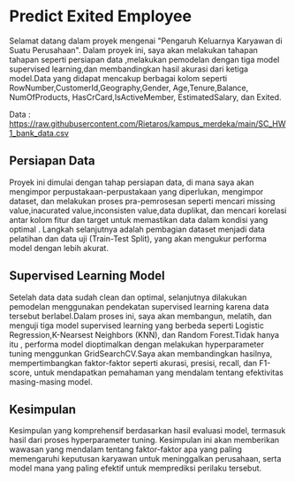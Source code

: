 # Predict Exited Employee
Selamat datang dalam proyek mengenai "Pengaruh Keluarnya Karyawan di Suatu Perusahaan". Dalam proyek ini, saya akan melakukan tahapan tahapan seperti persiapan data ,melakukan pemodelan dengan tiga model supervised learning,dan membandingkan hasil akurasi dari ketiga model.Data yang didapat mencakup berbagai kolom seperti RowNumber,CustomerId,Geography,Gender, Age,Tenure,Balance, NumOfProducts, HasCrCard,IsActiveMember, EstimatedSalary, dan Exited.

Data : https://raw.githubusercontent.com/Rietaros/kampus_merdeka/main/SC_HW1_bank_data.csv

  
## Persiapan Data 
Proyek ini dimulai dengan tahap persiapan data, di mana saya akan mengimpor perpustakaan-perpustakaan yang diperlukan, mengimpor dataset, dan melakukan proses pra-pemrosesan seperti mencari missing value,inacurated value,inconsisten value,data duplikat, dan mencari korelasi antar kolom fitur dan target untuk memastikan data dalam kondisi yang optimal . Langkah selanjutnya adalah pembagian dataset menjadi data pelatihan dan data uji (Train-Test Split), yang akan mengukur performa model dengan lebih akurat.

## Supervised Learning Model
Setelah data data sudah clean dan optimal, selanjutnya dilakukan pemodelan menggunakan pendekatan supervised learning karena data tersebut berlabel.Dalam proses ini, saya akan membangun, melatih, dan menguji tiga model supervised learning yang berbeda seperti Logistic Regression,K-Nearsest Neighbors (KNN), dan Random Forest.Tidak hanya itu , performa model dioptimalkan dengan melakukan hyperparameter tuning menggunkan GridSearchCV.Saya akan membandingkan hasilnya, mempertimbangkan faktor-faktor seperti akurasi, presisi, recall, dan F1-score, untuk mendapatkan pemahaman yang mendalam tentang efektivitas masing-masing model.

## Kesimpulan  
Kesimpulan yang komprehensif berdasarkan hasil evaluasi model, termasuk hasil dari proses hyperparameter tuning. Kesimpulan ini akan memberikan wawasan yang mendalam tentang faktor-faktor apa yang paling memengaruhi keputusan karyawan untuk meninggalkan perusahaan, serta model mana yang paling efektif untuk memprediksi perilaku tersebut.
